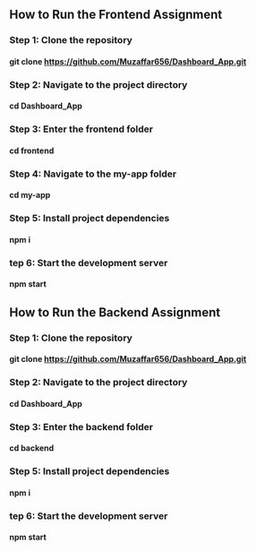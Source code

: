 ## How to Run the Frontend Assignment
### Step 1: Clone the repository
#### git clone https://github.com/Muzaffar656/Dashboard_App.git
### Step 2: Navigate to the project directory
#### cd Dashboard_App
### Step 3: Enter the frontend folder
#### cd frontend
### Step 4: Navigate to the my-app folder
#### cd my-app 
### Step 5: Install project dependencies
#### npm i
### tep 6: Start the development server
#### npm start


## How to Run the Backend Assignment
### Step 1: Clone the repository
#### git clone https://github.com/Muzaffar656/Dashboard_App.git
### Step 2: Navigate to the project directory
#### cd Dashboard_App
### Step 3: Enter the backend folder
#### cd backend
### Step 5: Install project dependencies
#### npm i
### tep 6: Start the development server
#### npm start
